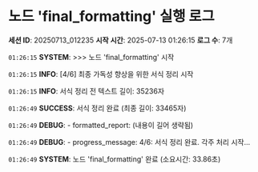 # 노드 'final_formatting' 실행 로그

**세션 ID**: 20250713_012235
**시작 시간**: 2025-07-13 01:26:15
**로그 수**: 7개

`01:26:15` **SYSTEM**: >>> 노드 'final_formatting' 시작

`01:26:15` **INFO**: [4/6] 최종 가독성 향상을 위한 서식 정리 시작

`01:26:15` **INFO**: 서식 정리 전 텍스트 길이: 35236자

`01:26:49` **SUCCESS**: 서식 정리 완료 (최종 길이: 33465자)

`01:26:49` **DEBUG**:   - formatted_report: (내용이 길어 생략됨)

`01:26:49` **DEBUG**:   - progress_message: 4/6: 서식 정리 완료. 각주 처리 시작...

`01:26:49` **SYSTEM**: 노드 'final_formatting' 완료 (소요시간: 33.86초)

